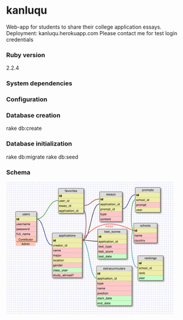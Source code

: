 # kanluqu
Web-app for students to share their college application essays.
Deployment: kanluqu.herokuapp.com
Please contact me for test login credentials

### Ruby version
2.2.4

### System dependencies

### Configuration

### Database creation
rake db:create

### Database initialization
rake db:migrate
rake db:seed

### Schema
<img src="https://github.com/supermikol/kanluqu/blob/master/schema.png" width="450">
